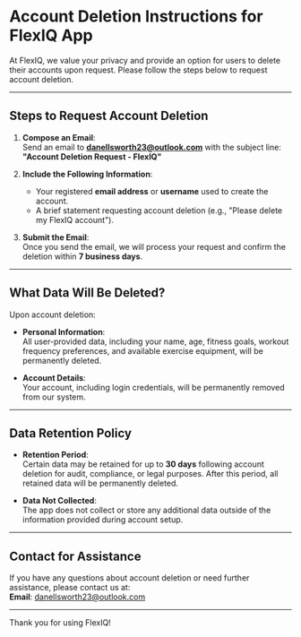 # Account Deletion Instructions for FlexIQ App

At FlexIQ, we value your privacy and provide an option for users to delete their accounts upon request. Please follow the steps below to request account deletion.

---

## Steps to Request Account Deletion

1. **Compose an Email**:  
   Send an email to **[danellsworth23@outlook.com](mailto:danellsworth23@outlook.com)** with the subject line:  
   **"Account Deletion Request - FlexIQ"**

2. **Include the Following Information**:  
   - Your registered **email address** or **username** used to create the account.  
   - A brief statement requesting account deletion (e.g., "Please delete my FlexIQ account").  

3. **Submit the Email**:  
   Once you send the email, we will process your request and confirm the deletion within **7 business days**.

---

## What Data Will Be Deleted?

Upon account deletion:
- **Personal Information**:  
  All user-provided data, including your name, age, fitness goals, workout frequency preferences, and available exercise equipment, will be permanently deleted.  

- **Account Details**:  
  Your account, including login credentials, will be permanently removed from our system.  

---

## Data Retention Policy

- **Retention Period**:  
  Certain data may be retained for up to **30 days** following account deletion for audit, compliance, or legal purposes. After this period, all retained data will be permanently deleted.

- **Data Not Collected**:  
  The app does not collect or store any additional data outside of the information provided during account setup.

---

## Contact for Assistance

If you have any questions about account deletion or need further assistance, please contact us at:  
**Email**: [danellsworth23@outlook.com](mailto:danellsworth23@outlook.com)  

---

Thank you for using FlexIQ!

